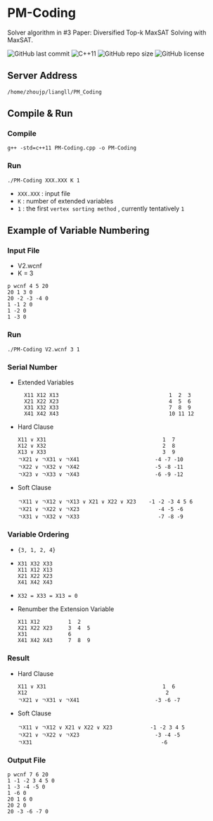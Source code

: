 # PM-Coding
Solver algorithm in #3 Paper: Diversified Top-k MaxSAT Solving with MaxSAT.

![GitHub last commit](https://img.shields.io/github/last-commit/leungll/PM-Coding?color=red&style=flat-square) ![C++11](https://img.shields.io/badge/C%2B%2B11-passing-yellow) ![GitHub repo size](https://img.shields.io/github/repo-size/leungll/PM-Coding?style=flat-square)
 ![GitHub license](https://img.shields.io/github/license/leungll/PM-Coding?color=orange&style=flat-square) 
## Server Address
```
/home/zhoujp/liangll/PM_Coding
```

## Compile & Run
### Compile
```
g++ -std=c++11 PM-Coding.cpp -o PM-Coding
```

### Run
```
./PM-Coding XXX.XXX K 1
```
- `XXX.XXX` : input file
- `K` : number of extended variables
- `1` : the first `vertex sorting method` , currently tentatively `1`

## Example of Variable Numbering
### Input File
- V2.wcnf 
- K = 3

```
p wcnf 4 5 20
20 1 3 0
20 -2 -3 -4 0
1 -1 2 0
1 -2 0
1 -3 0
```

### Run
```
./PM-Coding V2.wcnf 3 1
```

### Serial Number
- Extended Variables
  ```
    X11 X12 X13                                   1  2  3
    X21 X22 X23                                   4  5  6
    X31 X32 X33                                   7  8  9
    X41 X42 X43                                   10 11 12
  ```

- Hard Clause
    ```
    X11 ∨ X31                                     1  7
    X12 ∨ X32                                     2  8
    X13 ∨ X33                                     3  9
    ㄱX21 ∨ ㄱX31 ∨ ㄱX41                        -4 -7 -10
    ㄱX22 ∨ ㄱX32 ∨ ㄱX42                        -5 -8 -11
    ㄱX23 ∨ ㄱX33 ∨ ㄱX43                        -6 -9 -12
    ```

- Soft Clause
    ```
    ㄱX11 ∨ ㄱX12 ∨ ㄱX13 ∨ X21 ∨ X22 ∨ X23    -1 -2 -3 4 5 6 
    ㄱX21 ∨ ㄱX22 ∨ ㄱX23                         -4 -5 -6
    ㄱX31 ∨ ㄱX32 ∨ ㄱX33                         -7 -8 -9    
    ```

### Variable Ordering
- `{3, 1, 2, 4}`

- ```
  X31 X32 X33     
  X11 X12 X13     
  X21 X22 X23       
  X41 X42 X43     
  ```
-  `X32 = X33 = X13 = 0`
- Renumber the Extension Variable
    ```
    X11 X12         1  2  
    X21 X22 X23     3  4  5
    X31             6
    X41 X42 X43     7  8  9
    ```

### Result
- Hard Clause
    ```
    X11 ∨ X31                                     1  6
    X12                                            2
    ㄱX21 ∨ ㄱX31 ∨ ㄱX41                        -3 -6 -7     
    ```

- Soft Clause
    ```
    ㄱX11 ∨ ㄱX12 ∨ X21 ∨ X22 ∨ X23            -1 -2 3 4 5 
    ㄱX21 ∨ ㄱX22 ∨ ㄱX23                        -3 -4 -5
    ㄱX31                                         -6
    ```

### Output File
```
p wcnf 7 6 20
1 -1 -2 3 4 5 0
1 -3 -4 -5 0
1 -6 0
20 1 6 0
20 2 0
20 -3 -6 -7 0
```
